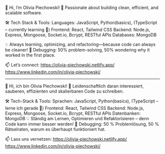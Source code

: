 👋 Hi, I’m Olivia Piechowski!
🚀 Passionate about building clean, efficient, and scalable software.

🛠 Tech Stack & Tools:
Languages: JavaScript, Python(basics), (TypeScript – currently learning 🚀)
Frontend: React, Tailwind CSS
Backend: Node.js, Express, Mongoose, Socket.io, Bcrypt, RESTful APIs
Databases: MongoDB

💡 Always learning, optimizing, and refactoring—because code can always be cleaner!
🐞 Debugging: 50% problem-solving, 50% wondering why it worked in the first place.

📫 Let’s connect:
https://olivia-piechowski.netlify.app/
https://www.linkedin.com/in/olivia-piechowski/

-------------------------------------------------------------------------------------
👋 Hi, ich bin Olivia Piechowski!
🚀 Leidenschaftlich daran interessiert, sauberen, effizienten und skalierbaren Code zu schreiben.

🛠 Tech-Stack & Tools:
Sprachen: JavaScript, Python(basics), (TypeScript – lerne ich gerade 🚀)
Frontend: React, Tailwind CSS
Backend: Node.js, Express, Mongoose, Socket.io, Bcrypt, RESTful APIs
Datenbanken: MongoDB
💡 Ständig am Lernen, Optimieren und Refaktorisieren – denn Code kann immer besser werden!
🐞 Debugging: 50 % Problemlösung, 50 % Rätselraten, warum es überhaupt funktioniert hat.

📫 Lass uns vernetzen:
https://olivia-piechowski.netlify.app/
https://www.linkedin.com/in/olivia-piechowski/
